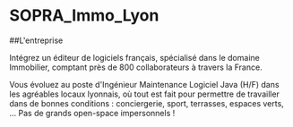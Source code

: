 # SOPRA_Immo_Lyon

##L'entreprise

Intégrez un éditeur de logiciels français, spécialisé dans le domaine Immobilier, comptant près de 800 collaborateurs
à travers la France.

Vous évoluez au poste d'Ingénieur Maintenance Logiciel Java (H/F) dans les agréables locaux lyonnais, où tout est fait 
pour permettre de travailler dans de bonnes conditions : conciergerie, sport, terrasses, espaces verts, … Pas de grands
open-space impersonnels !
